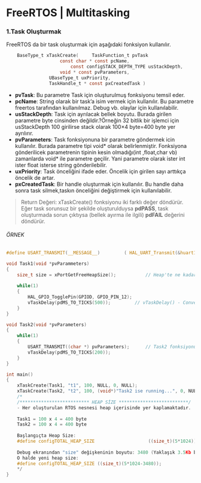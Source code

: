 # FreeRTOS | Multitasking        

### 1.Task Oluşturmak                    

FreeRTOS da bir task oluşturmak için aşağıdaki fonksiyon kullanılır.

```c
    BaseType_t xTaskCreate( 	TaskFunction_t pvTask	
    				const char * const pcName,		
		                const configSTACK_DEPTH_TYPE usStackDepth,	
			        void * const pvParameters,
				UBaseType_t uxPriority,
				TaskHandle_t * const pxCreatedTask )
```                       
- **pvTask**: Bu parametre Task için oluşturulmuş fonksiyonu temsil eder.
- **pcName**: String olarak bir task’a isim vermek için kullanılır. Bu parametre freertos tarafından kullanılmaz. Debug vb. olaylar için kullanılabilir.               
- **usStackDepth**: Task için ayrılacak bellek boyutu. Burada girilen parametre byte cinsinden değildir.?Örneğin 32 bitlik bir işlemci için  usStackDepth 100 girilirse 
stack olarak 100×4 byte=400 byte yer ayrılırır.                     
- **pvParameters**: Task fonksiyonuna bir parametre göndermek icin kullanılır. Burada parametre tipi void* olarak belirlenmiştir. Fonksiyona gönderilicek parametrenin 
tipinin kesin olmadığı(int ,float,char vb) zamanlarda void* ile parametre geçilir. Yani parametre olarak ister int ister float isterse string gönderilebilir.         
- **uxPriority**: Task önceliğini ifade eder. Öncelik için girilen sayı arttıkça öncelik de artar.                                 
- **pxCreatedTask**: Bir handle oluşturmak için kullanılır. Bu handle daha sonra task silmek,taskın önceliğini değiştirmek için kullanılabilir.                   

> Return Değeri: xTaskCreate() fonksiyonu iki farklı değer döndürür. Eğer task sorunsuz bir şekilde oluşturulduysa **pdPASS**, task oluşturmada sorun çıktıysa (bellek 
> ayırma ile ilgili) **pdFAIL** değerini döndürür.      


###### ÖRNEK
```c
#define USART_TRANSMIT(__MESSAGE__) 		( HAL_UART_Transmit(&huart1, (uint8_t*)__MESSAGE__, strlen(__MESSAGE__), 100)

void Task1(void *pvParammeters)
{
	size_t size = xPortGetFreeHeapSize();			// Heap'te ne kadar boş alan kaldı ? 
	
	while(1)
	{
		HAL_GPIO_TogglePin(GPIOD, GPIO_PIN_12);
		vTaskDelay(pdMS_TO_TICKS(500));			// vTaskDelay() - Convert to milisecond to tick
	}
}

void Task2(void *pvParameters)
{
	while(1)
	{
		USART_TRANSMIT((char *) pvParameters);		// Task2 fonksiyonuna parametre gönderme
		vTaskDelay(pdMS_TO_TICKS(200));
	}
}

int main()
{
	xTaskCreate(Task1, "t1", 100, NULL, 0, NULL);
	xTaskCreate(Task2, "t2", 100, (void*)"Task2 ise running...", 0, NULL);		
	/*
	/************************** HEAP SİZE **************************/
	- Her oluşturulan RTOS nesnesi heap içerisinde yer kaplamaktadır. 
	
	Task1 = 100 x 4 = 400 byte
	Task2 = 100 x 4 = 400 byte
	
	Başlangıçta Heap Size:
	#define configTOTAL_HEAP_SIZE                    ((size_t)(5*1024))	// 5kb
	
	Debug ekranından "size" değişkeninin boyutu: 3480 (Yaklaşık 3.5Kb boş alan mevcut)
	O halde yeni heap size: 
	#define configTOTAL_HEAP_SIZE ((size_t)(5*1024-3480));
	*/
}
```


                       
                       
                       
                       
                       
                       
                       
                       
                       
                       
                       
                       
                       
                       
                       
                       
                       
                       
                       
                       
                       
                       
                       
                       
                       
                       
                       
                       
                       
                       
                       
                       

